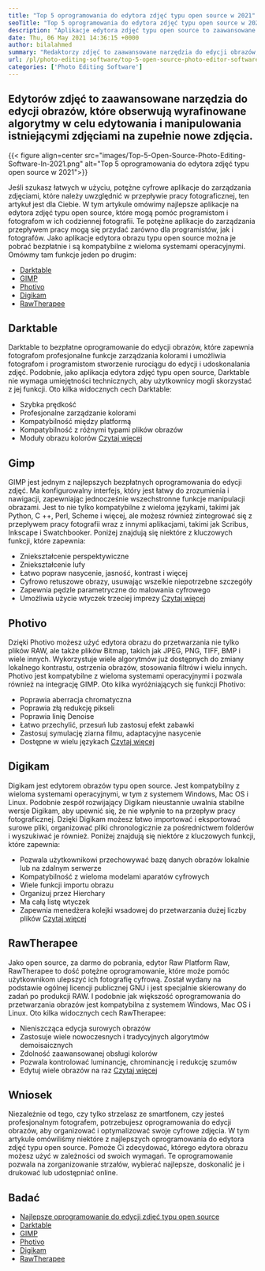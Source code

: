 ```yaml
---
title: "Top 5 oprogramowania do edytora zdjęć typu open source w 2021" 
seoTitle: "Top 5 oprogramowania do edytora zdjęć typu open source w 2021" 
description: "Aplikacje edytora zdjęć typu open source to zaawansowane narzędzia do edycji obrazów, które obserwują wyrafinowane algorytmy w celu edytowania i manipulowania zdjęciami na nowe zdjęcia." 
date: Thu, 06 May 2021 14:36:15 +0000
author: bilalahmed
summary: "Redaktorzy zdjęć to zaawansowane narzędzia do edycji obrazów, które śledzą wyrafinowane algorytmy w celu edycji i manipulowania istniejącymi zdjęciami w zupełnie nowych zdjęć." 
url: /pl/photo-editing-software/top-5-open-source-photo-editor-software-in-2021/
categories: ['Photo Editing Software']
---
```


## Edytorów zdjęć to zaawansowane narzędzia do edycji obrazów, które obserwują wyrafinowane algorytmy w celu edytowania i manipulowania istniejącymi zdjęciami na zupełnie nowe zdjęcia.

{{< figure align=center src="images/Top-5-Open-Source-Photo-Editing-Software-In-2021.png" alt="Top 5 oprogramowania do edytora zdjęć typu open source w 2021">}}

Jeśli szukasz łatwych w użyciu, potężne cyfrowe aplikacje do zarządzania zdjęciami, które należy uwzględnić w przepływie pracy fotograficznej, ten artykuł jest dla Ciebie. W tym artykule omówimy najlepsze aplikacje na edytora zdjęć typu open source, które mogą pomóc programistom i fotografom w ich codziennej fotografii. Te potężne aplikacje do zarządzania przepływem pracy mogą się przydać zarówno dla programistów, jak i fotografów. Jako aplikacje edytora obrazu typu open source można je pobrać bezpłatnie i są kompatybilne z wieloma systemami operacyjnymi. Omówmy tam funkcje jeden po drugim:
  * [Darktable][1]
  * [GIMP][2]
  * [Photivo][3]
  * [Digikam][4]
  * [RawTherapee][5]

## Darktable
Darktable to bezpłatne oprogramowanie do edycji obrazów, które zapewnia fotografom profesjonalne funkcje zarządzania kolorami i umożliwia fotografom i programistom stworzenie rurociągu do edycji i udoskonalania zdjęć. Podobnie, jako aplikacja edytora zdjęć typu open source, Darktable nie wymaga umiejętności technicznych, aby użytkownicy mogli skorzystać z jej funkcji. Oto kilka widocznych cech Darktable:
  * Szybka prędkość
  * Profesjonalne zarządzanie kolorami
  * Kompatybilność między platformą
  * Kompatybilność z różnymi typami plików obrazów
  * Moduły obrazu kolorów
[Czytaj więcej][6]

## Gimp
GIMP jest jednym z najlepszych bezpłatnych oprogramowania do edycji zdjęć. Ma konfigurowalny interfejs, który jest łatwy do zrozumienia i nawigacji, zapewniając jednocześnie wszechstronne funkcje manipulacji obrazami. Jest to nie tylko kompatybilne z wieloma językami, takimi jak Python, C ++, Perl, Scheme i więcej, ale możesz również zintegrować się z przepływem pracy fotografii wraz z innymi aplikacjami, takimi jak Scribus, Inkscape i Swatchbooker. Poniżej znajdują się niektóre z kluczowych funkcji, które zapewnia:
  * Zniekształcenie perspektywiczne
  * Zniekształcenie lufy
  * Łatwo popraw nasycenie, jasność, kontrast i więcej
  * Cyfrowo retuszowe obrazy, usuwając wszelkie niepotrzebne szczegóły
  * Zapewnia pędzle parametryczne do malowania cyfrowego
  * Umożliwia użycie wtyczek trzeciej imprezy
[Czytaj więcej][7]

## Photivo
Dzięki Photivo możesz użyć edytora obrazu do przetwarzania nie tylko plików RAW, ale także plików Bitmap, takich jak JPEG, PNG, TIFF, BMP i wiele innych. Wykorzystuje wiele algorytmów już dostępnych do zmiany lokalnego kontrastu, ostrzenia obrazów, stosowania filtrów i wielu innych. Photivo jest kompatybilne z wieloma systemami operacyjnymi i pozwala również na integrację GIMP. Oto kilka wyróżniających się funkcji Photivo:
  * Poprawia aberracja chromatyczna
  * Poprawia złą redukcję pikseli
  * Poprawia linię Denoise
  * Łatwo przechylić, przesuń lub zastosuj efekt zabawki
  * Zastosuj symulację ziarna filmu, adaptacyjne nasycenie
  * Dostępne w wielu językach
[Czytaj więcej][8]

## Digikam
Digikam jest edytorem obrazów typu open source. Jest kompatybilny z wieloma systemami operacyjnymi, w tym z systemem Windows, Mac OS i Linux. Podobnie zespół rozwijający Digikam nieustannie uwalnia stabilne wersje Digikam, aby upewnić się, że nie wpłynie to na przepływ pracy fotograficznej. Dzięki Digikam możesz łatwo importować i eksportować surowe pliki, organizować pliki chronologicznie za pośrednictwem folderów i wyszukiwać je również. Poniżej znajdują się niektóre z kluczowych funkcji, które zapewnia:
  * Pozwala użytkownikowi przechowywać bazę danych obrazów lokalnie lub na zdalnym serwerze
  * Kompatybilność z wieloma modelami aparatów cyfrowych
  * Wiele funkcji importu obrazu
  * Organizuj przez Hierchary
  * Ma całą listę wtyczek
  * Zapewnia menedżera kolejki wsadowej do przetwarzania dużej liczby plików
[Czytaj więcej][9]

## RawTherapee
Jako open source, za darmo do pobrania, edytor Raw Platform Raw, RawTherapee to dość potężne oprogramowanie, które może pomóc użytkownikom ulepszyć ich fotografię cyfrową. Został wydany na podstawie ogólnej licencji publicznej GNU i jest specjalnie skierowany do zadań po produkcji RAW. I podobnie jak większość oprogramowania do przetwarzania obrazów jest kompatybilna z systemem Windows, Mac OS i Linux. Oto kilka widocznych cech RawTherapee:
  * Nieniszcząca edycja surowych obrazów
  * Zastosuje wiele nowoczesnych i tradycyjnych algorytmów demoisaicznych
  * Zdolność zaawansowanej obsługi kolorów
  * Pozwala kontrolować luminancję, chrominancję i redukcję szumów
  * Edytuj wiele obrazów na raz
[Czytaj więcej][10]

## Wniosek
Niezależnie od tego, czy tylko strzelasz ze smartfonem, czy jesteś profesjonalnym fotografem, potrzebujesz oprogramowania do edycji obrazów, aby organizować i optymalizować swoje cyfrowe zdjęcia. W tym artykule omówiliśmy niektóre z najlepszych oprogramowania do edytora zdjęć typu open source. Pomoże Ci zdecydować, którego edytora obrazu możesz użyć w zależności od swoich wymagań. Te oprogramowanie pozwala na zorganizowanie strzałów, wybierać najlepsze, doskonalić je i drukować lub udostępniać online.

## Badać
  * [Najlepsze oprogramowanie do edycji zdjęć typu open source][11]
  * [Darktable][6]
  * [GIMP][7]
  * [Photivo][8]
  * [Digikam][9]
  * [RawTherapee][10]

  
[1]: #darktable
[2]: #gimp
[3]: #photivo
[4]: #digikam
[5]: #rawtherapee
[6]: https://products.containerize.com/photo-editing-software/darktable
[7]: https://products.containerize.com/photo-editing-software/gimp
[8]: https://products.containerize.com/photo-editing-software/photivo
[9]: https://products.containerize.com/photo-editing-software/digikam
[10]: https://products.containerize.com/photo-editing-software/rawtherapee
[11]: https://products.containerize.com/photo-editing-software
